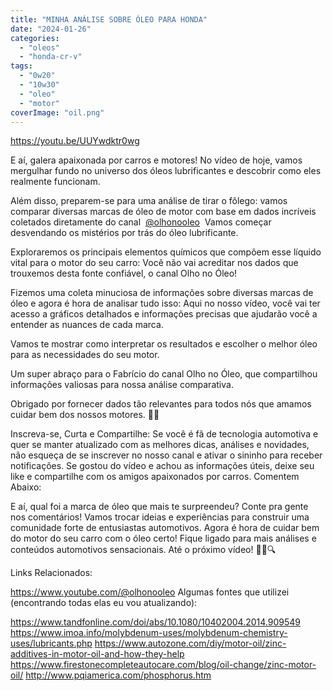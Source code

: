 ```yaml
---
title: "MINHA ANÁLISE SOBRE ÓLEO PARA HONDA"
date: "2024-01-26"
categories: 
  - "oleos"
  - "honda-cr-v"
tags: 
  - "0w20"
  - "10w30"
  - "oleo"
  - "motor"
coverImage: "oil.png"
---
```


<!--more-->

https://youtu.be/UUYwdktr0wg

E aí, galera apaixonada por carros e motores! No vídeo de hoje, vamos mergulhar fundo no universo dos óleos lubrificantes e descobrir como eles realmente funcionam.

Além disso, preparem-se para uma análise de tirar o fôlego: vamos comparar diversas marcas de óleo de motor com base em dados incríveis coletados diretamente do canal  [@olhonooleo](https://studio.youtube.com/channel/UCf3KFfllhWwQPHKJBnihzPw)  Vamos começar desvendando os mistérios por trás do óleo lubrificante.

Exploraremos os principais elementos químicos que compõem esse líquido vital para o motor do seu carro: Você não vai acreditar nos dados que trouxemos desta fonte confiável, o canal Olho no Óleo!

Fizemos uma coleta minuciosa de informações sobre diversas marcas de óleo e agora é hora de analisar tudo isso: Aqui no nosso vídeo, você vai ter acesso a gráficos detalhados e informações precisas que ajudarão você a entender as nuances de cada marca.

Vamos te mostrar como interpretar os resultados e escolher o melhor óleo para as necessidades do seu motor.

Um super abraço para o Fabrício do canal Olho no Óleo, que compartilhou informações valiosas para nossa análise comparativa.

Obrigado por fornecer dados tão relevantes para todos nós que amamos cuidar bem dos nossos motores. 👊🚗

Inscreva-se, Curta e Compartilhe: Se você é fã de tecnologia automotiva e quer se manter atualizado com as melhores dicas, análises e novidades, não esqueça de se inscrever no nosso canal e ativar o sininho para receber notificações. Se gostou do vídeo e achou as informações úteis, deixe seu like e compartilhe com os amigos apaixonados por carros. Comentem Abaixo:

E aí, qual foi a marca de óleo que mais te surpreendeu? Conte pra gente nos comentários! Vamos trocar ideias e experiências para construir uma comunidade forte de entusiastas automotivos. Agora é hora de cuidar bem do motor do seu carro com o óleo certo! Fique ligado para mais análises e conteúdos automotivos sensacionais. Até o próximo vídeo! 🚗🔧🔍

Links Relacionados:

https://www.youtube.com/@olhonooleo Algumas fontes que utilizei (encontrando todas elas eu vou atualizando):

https://www.tandfonline.com/doi/abs/10.1080/10402004.2014.909549 https://www.imoa.info/molybdenum-uses/molybdenum-chemistry-uses/lubricants.php https://www.autozone.com/diy/motor-oil/zinc-additives-in-motor-oil-and-how-they-help https://www.firestonecompleteautocare.com/blog/oil-change/zinc-motor-oil/ http://www.pqiamerica.com/phosphorus.htm
